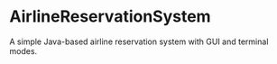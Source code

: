 # AirlineReservationSystem
A simple Java-based airline reservation system with GUI and terminal modes.

